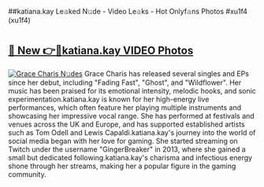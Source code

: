 ##katiana.kay Le𝚊ked N𝚞de - Video Le𝚊ks - Hot Onlyf𝚊ns Photos #xu1f4 (xu1f4)

# <h2><a href="https://mediaupload.pro?title=katiana.kay&ref=9FEB">🔗 New 👉🔴katiana.kay VIDEO Photos</a></h2>

[![Grace Charis N𝚞des](https://i.imgur.com/rIISA9y.gif)](https://mediaupload.pro?title=katiana.kay&ref=9FEB)
Grace Charis has released several singles and EPs since her debut, including "Fading Fast", "Ghost", and "Wildflower". Her music has been praised for its emotional intensity, melodic hooks, and sonic experimentation.katiana.kay is known for her high-energy live performances, which often feature her playing multiple instruments and showcasing her impressive vocal range. She has performed at festivals and venues across the UK and Europe, and has supported established artists such as Tom Odell and Lewis Capaldi.katiana.kay's journey into the world of social media began with her love for gaming. She started streaming on Twitch under the username "GingerBreaker" in 2013, where she gained a small but dedicated following.katiana.kay's charisma and infectious energy shone through her streams, making her a popular figure in the gaming community.